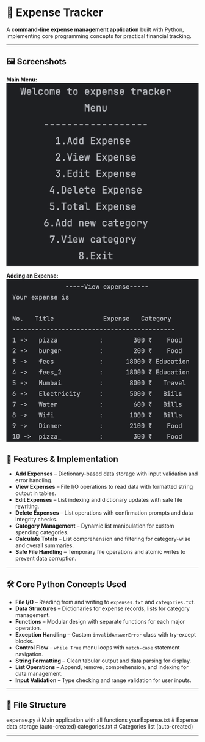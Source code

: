 # 💸 Expense Tracker

A **command-line expense management application** built with Python, implementing core programming concepts for practical financial tracking.

---

## 🖼 Screenshots

**Main Menu:**  
![Main Menu](images/main_menu.png)

**Adding an Expense:**  
![View Expense](images/view_expense.png)

## 🌟 Features & Implementation

- **Add Expenses** – Dictionary-based data storage with input validation and error handling.  
- **View Expenses** – File I/O operations to read data with formatted string output in tables.  
- **Edit Expenses** – List indexing and dictionary updates with safe file rewriting.  
- **Delete Expenses** – List operations with confirmation prompts and data integrity checks.  
- **Category Management** – Dynamic list manipulation for custom spending categories.  
- **Calculate Totals** – List comprehension and filtering for category-wise and overall summaries.  
- **Safe File Handling** – Temporary file operations and atomic writes to prevent data corruption.  

---

## 🛠 Core Python Concepts Used

- **File I/O** – Reading from and writing to `expenses.txt` and `categories.txt`.  
- **Data Structures** – Dictionaries for expense records, lists for category management.  
- **Functions** – Modular design with separate functions for each major operation.  
- **Exception Handling** – Custom `invalidAnswerError` class with try-except blocks.  
- **Control Flow** – `while True` menu loops with `match-case` statement navigation.  
- **String Formatting** – Clean tabular output and data parsing for display.  
- **List Operations** – Append, remove, comprehension, and indexing for data management.  
- **Input Validation** – Type checking and range validation for user inputs.  

---

## 📁 File Structure

expense.py              # Main application with all functions
yourExpense.txt         # Expense data storage (auto-created)
categories.txt          # Categories list (auto-created)

---
